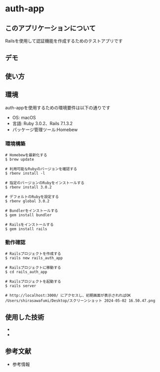 # auth-app

## このアプリケーションについて

Railsを使用して認証機能を作成するためのテストアプリです

## デモ


## 使い方


## 環境

auth-appを使用するための環境要件は以下の通りです

- OS: macOS
- 言語: Ruby 3.0.2、Rails 7.1.3.2
- パッケージ管理ツール:Homebew

### 環境構築
```
# Homebewを最新化する
$ brew update

# 利用可能なRubyのバージョンを確認する
$ rbenv install -l

# 指定のバージョンのRubyをインストールする
$ rbenv install 3.0.2

# デフォルトのRubyを設定する
$ rbenv global 3.0.2

# Bundlerをインストールする
$ gem install bundler

# Railsをインストールする
$ gem install rails

```

### 動作確認
```
# Railsプロジェクトを作成する
$ rails new rails_auth_app

# Railsプロジェクトに移動する
$ cd rails_auth_app

# Railsプロジェクトを起動する
$ rails server

# http://localhost:3000/ にアクセスし、初期画面が表示されればOK
/Users/shirasawafumi/Desktop/スクリーンショット 2024-05-02 16.50.47.png

```

## 使用した技術

-
-

## 参考文献

- 参考情報
